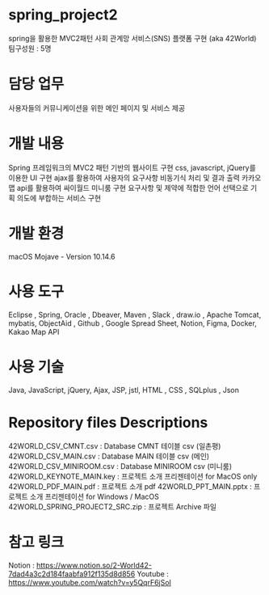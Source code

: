 # spring_project2
  spring을 활용한 MVC2패턴 사회 관계망 서비스(SNS) 플랫폼 구현 (aka 42World)
  팀구성원 : 5명

# 담당 업무
  사용자들의 커뮤니케이션을 위한 메인 페이지 및 서비스 제공

# 개발 내용
  Spring 프레임워크의 MVC2 패턴 기반의 웹사이트 구현
  css, javascript, jQuery를 이용한 UI 구현
  ajax를 활용하여 사용자의 요구사항 비동기식 처리 및 결과 출력
  카카오 맵 api를 활용하여 싸이월드 미니룸 구현
  요구사항 및 제약에 적합한 언어 선택으로 기획 의도에 부합하는 서비스 구현

# 개발 환경
  macOS Mojave - Version 10.14.6

# 사용 도구
  Eclipse , Spring, Oracle , Dbeaver, Maven , Slack , draw.io , Apache Tomcat, 
  mybatis, ObjectAid , Github , Google Spread Sheet, Notion, Figma, Docker, Kakao Map API

# 사용 기술
  Java, JavaScript, jQuery, Ajax, JSP, jstl, HTML , CSS , SQLplus , Json

# Repository files Descriptions
  42WORLD_CSV_CMNT.csv : Database CMNT 테이블 csv (일촌평)
  42WORLD_CSV_MAIN.csv : Database MAIN 테이블 csv (메인)
  42WORLD_CSV_MINIROOM.csv : Database MINIROOM csv (미니룸)
  42WORLD_KEYNOTE_MAIN.key : 프로젝트 소개 프리젠테이션 for MacOS only
  42WORLD_PDF_MAIN.pdf : 프로젝트 소개 pdf
  42WORLD_PPT_MAIN.pptx : 프로젝트 소개 프리젠테이션 for Windows / MacOS
  42WORLD_SPRING_PROJECT2_SRC.zip : 프로젝트 Archive 파일

# 참고 링크
  Notion : https://www.notion.so/2-World42-7dad4a3c2d184faabfa912f135d8d856
  Youtube : https://www.youtube.com/watch?v=y5QqrF6jSoI
